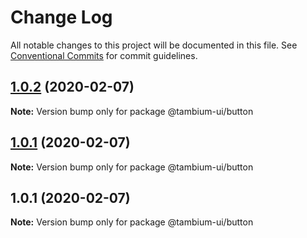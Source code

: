 # Change Log

All notable changes to this project will be documented in this file.
See [Conventional Commits](https://conventionalcommits.org) for commit guidelines.

## [1.0.2](https://github.com/tambium/tambium-ui/compare/@tambium-ui/button@1.0.1...@tambium-ui/button@1.0.2) (2020-02-07)

**Note:** Version bump only for package @tambium-ui/button

## [1.0.1](https://github.com/tambium/tambium-ui/compare/@tambium-ui/button@1.0.1...@tambium-ui/button@1.0.1) (2020-02-07)

**Note:** Version bump only for package @tambium-ui/button

## 1.0.1 (2020-02-07)

**Note:** Version bump only for package @tambium-ui/button
